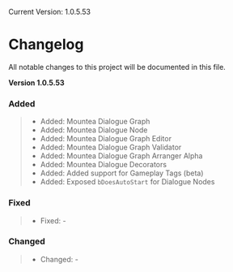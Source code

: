 Current Version: 1.0.5.53

# Changelog

All notable changes to this project will be documented in this file.

**Version 1.0.5.53**
### Added
> - Added: Mountea Dialogue Graph
> - Added: Mountea Dialogue Node
> - Added: Mountea Dialogue Graph Editor
> - Added: Mountea Dialogue Graph Validator
> - Added: Mountea Dialogue Graph Arranger Alpha
> - Added: Mountea Dialogue Decorators
> - Added: Added support for Gameplay Tags (beta)
> - Added: Exposed `bDoesAutoStart` for Dialogue Nodes

### Fixed
> - Fixed: -

### Changed
> - Changed: -